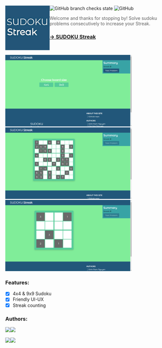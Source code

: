 ![GitHub branch checks state](https://img.shields.io/github/checks-status/NguyenD-Nam/SUDOKU-Streak/main?color=80ED99&style=flat-square)
![GitHub](https://img.shields.io/github/license/NguyenD-Nam/SUDOKU-Streak?color=80ED99&style=flat-square)
<img align="left" src="img/logo.jpg" height=140px>

> Welcome and thanks for stopping by! Solve sudoku problems consecutively to increase your Streak.

### **[→ SUDOKU Streak](https://nguyend-nam.github.io/SUDOKU-Streak/)**

<br>

<img src="img/screenshot2.png" width="400px"> <img src="img/screenshot1.png" width="400px">
<img src="img/screenshot.png" width="400px">

### Features:
  - [X] 4x4 & 9x9 Sudoku
  - [X] Friendly UI-UX
  - [X] Streak counting

### Authors:
<a title="" href="https://github.com/NguyenD-Nam"><img src="https://avatars.githubusercontent.com/u/69586735?v=4" width=26px /><img src="https://img.shields.io/badge/-@NguyenD--Nam-fff?style=for-the-badge&logo=GitHub&logoColor=bfbfbf&link=https://github.com/NguyenD-Nam"></a>

<a title="" href="https://github.com/DecSP"><img src="https://avatars.githubusercontent.com/u/69586733?v=4" width=26px /><img src="https://img.shields.io/badge/-@DecSP-fff?style=for-the-badge&logo=Github&logoColor=bfbfbf&link=https://github.com/DecSP"></a>
